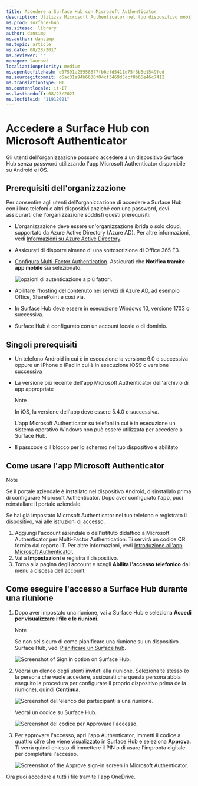 ```yaml
---
title: Accedere a Surface Hub con Microsoft Authenticator
description: Utilizza Microsoft Authenticator nel tuo dispositivo mobile per l'accesso a Surface Hub.
ms.prod: surface-hub
ms.sitesec: library
author: dansimp
ms.author: dansimp
ms.topic: article
ms.date: 08/28/2017
ms.reviewer: ''
manager: laurawi
localizationpriority: medium
ms.openlocfilehash: e07591a25958677fb6efd5411d75f8b8e1549fed
ms.sourcegitcommit: d6ac31a94b6630f04cf3469d5dcf8b66e46c7412
ms.translationtype: MT
ms.contentlocale: it-IT
ms.lasthandoff: 08/23/2021
ms.locfileid: "11912021"
---
```

# <a name="sign-in-to-surface-hub-with-microsoft-authenticator"></a>Accedere a Surface Hub con Microsoft Authenticator

Gli utenti dell'organizzazione possono accedere a un dispositivo Surface Hub senza password utilizzando l'app Microsoft Authenticator disponibile su Android e iOS.

## <a name="organization-prerequisites"></a>Prerequisiti dell'organizzazione

Per consentire agli utenti dell'organizzazione di accedere a Surface Hub con i loro telefoni e altri dispositivi anziché con una password, devi assicurarti che l'organizzazione soddisfi questi prerequisiti: 

- L'organizzazione deve essere un'organizzazione ibrida o solo cloud, supportato da Azure Active Directory (Azure AD). Per altre informazioni, vedi [Informazioni su Azure Active Directory](https://docs.microsoft.com/azure/active-directory/active-directory-whatis).

- Assicurati di disporre almeno di una sottoscrizione di Office 365 E3. 

- [Configura Multi-Factor Authentication](https://docs.microsoft.com/azure/active-directory/authentication/howto-mfa-mfasettings). Assicurati che **Notifica tramite app mobile** sia selezionato. 

    ![opzioni di autenticazione a più fattori.](images/mfa-options.png)

- Abilitare l'hosting del contenuto nei servizi di Azure AD, ad esempio Office, SharePoint e così via. 

- In Surface Hub deve essere in esecuzione Windows 10, versione 1703 o successiva.

- Surface Hub è configurato con un account locale o di dominio.

## <a name="individual-prerequisites"></a>Singoli prerequisiti

- Un telefono Android in cui è in esecuzione la versione 6.0 o successiva oppure un iPhone o iPad in cui è in esecuzione iOS9 o versione successiva 

- La versione più recente dell'app Microsoft Authenticator dell'archivio di app appropriate

    >[!NOTE]
    >In iOS, la versione dell'app deve essere 5.4.0 o successiva.
    >
    >L'app Microsoft Authenticator su telefoni in cui è in esecuzione un sistema operativo Windows non può essere utilizzata per accedere a Surface Hub.

- Il passcode o il blocco per lo schermo nel tuo dispositivo è abilitato

## <a name="how-to-set-up-the-microsoft-authenticator-app"></a>Come usare l'app Microsoft Authenticator

>[!NOTE]
>Se il portale aziendale è installato nel dispositivo Android, disinstallalo prima di configurare Microsoft Authenticator. Dopo aver configurato l'app, puoi reinstallare il portale aziendale.
>
>Se hai già impostato Microsoft Authenticator nel tuo telefono e registrato il dispositivo, vai alle istruzioni di accesso.

1. Aggiungi l'account aziendale o dell'istituto didattico a Microsoft Authenticator per Multi-Factor Authentication. Ti servirà un codice QR fornito dal reparto IT. Per altre informazioni, vedi [Introduzione all'app Microsoft Authenticator](https://docs.microsoft.com/azure/multi-factor-authentication/end-user/microsoft-authenticator-app-how-to).
2. Vai a **Impostazioni** e registra il dispositivo.
3. Torna alla pagina degli account e scegli **Abilita l'accesso telefonico** dal menu a discesa dell'account.

## <a name="how-to-sign-in-to-surface-hub-during-a-meeting"></a>Come eseguire l'accesso a Surface Hub durante una riunione

1. Dopo aver impostato una riunione, vai a Surface Hub e seleziona **Accedi per visualizzare i file e le riunioni**.

    >[!NOTE]
    >Se non sei sicuro di come pianificare una riunione su un dispositivo Surface Hub, vedi [Pianificare un Surface hub](https://support.microsoft.com/help/17325/surfacehub-schedulemeeting).

    ![Screenshot of Sign in option on Surface Hub.](images/sign-in.png)

2. Vedrai un elenco degli utenti invitati alla riunione. Seleziona te stesso (o la persona che vuole accedere, assicurati che questa persona abbia eseguito la procedura per configurare il proprio dispositivo prima della riunione), quindi **Continua**.

    ![Screenshot dell'elenco dei partecipanti a una riunione.](images/attendees.png)

    Vedrai un codice su Surface Hub.

    ![Screenshot del codice per Approvare l'accesso.](images/approve-signin.png)

3. Per approvare l'accesso, apri l'app Authenticator, immetti il codice a quattro cifre che viene visualizzato in Surface Hub e seleziona **Approva**. Ti verrà quindi chiesto di immettere il PIN o di usare l'impronta digitale per completare l'accesso. 

    ![Screenshot of the Approve sign-in screen in Microsoft Authenticator.](images/approve-signin2.png)

Ora puoi accedere a tutti i file tramite l'app OneDrive.
